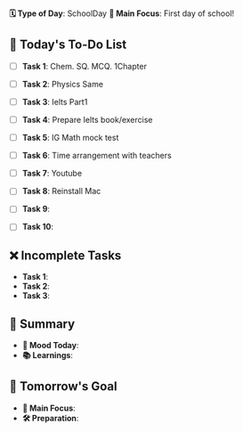 **🗓️ Type of Day**: SchoolDay
**🎯 Main Focus**: First day of school!

## 📝 Today's To-Do List
- [ ] **Task 1**: Chem. SQ. MCQ. 1Chapter
- [ ] **Task 2**: Physics Same
- [ ] **Task 3**: Ielts Part1
- [ ] **Task 4**: Prepare Ielts book/exercise
- [ ] **Task 5**: IG Math mock test
- [ ] **Task 6**: Time arrangement with teachers
- [ ] **Task 7**: Youtube
- [ ] **Task 8**: Reinstall Mac 
- [ ] **Task 9**: 
- [ ] **Task 10**: 


## ❌ Incomplete Tasks
- **Task 1**: 
- **Task 2**: 
- **Task 3**: 

## 🌟 Summary
- **🙂 Mood Today**: 
- **📚 Learnings**: 

## 🎯 Tomorrow's Goal
- **🎯 Main Focus**: 
- **🛠️ Preparation**: 
